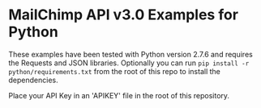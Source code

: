 # MailChimp API v3.0 Examples for Python

These examples have been tested with Python version 2.7.6 and requires the Requests and JSON libraries.
Optionally you can run `pip install -r python/requirements.txt` from the root of this repo to install the dependencies.

Place your API Key in an 'APIKEY' file in the root of this repository.
